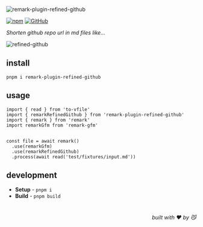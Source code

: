 ![remark-plugin-refined-github](https://realme-ten.vercel.app/api/v1/banner?colorA=7c2d12&colorB=c2410c&textColor=fb923c&title=remark-plugin-refined-github&subtitle=NEO&desc=Shorten%20github%20url%20like%20refined%20github)

[![npm](https://img.shields.io/npm/v/remark-plugin-refined-github)](https://github.com/JiangWeixian/remark-plugin-refined-github) [![GitHub](https://img.shields.io/npm/l/remark-plugin-refined-github)](https://github.com/JiangWeixian/remark-plugin-refined-github) 

*Shorten github repo url in md files like...*

![refined-github](https://user-images.githubusercontent.com/1402241/27252232-8fdf8ed0-538b-11e7-8f19-12d317c9cd32.png)

## install

```console
pnpm i remark-plugin-refined-github
```

## usage

```tsx
import { read } from 'to-vfile'
import { remarkRefinedGithub } from 'remark-plugin-refined-github'
import { remark } from 'remark'
import remarkGfm from 'remark-gfm'


const file = await remark()
  .use(remarkGfm)
  .use(remarkRefinedGithub)
  .process(await read('test/fixtures/input.md'))
```

## development

- **Setup** - `pnpm i`
- **Build** - `pnpm build`

# 
<div align='right'>

*built with ❤️ by 😼*

</div>

